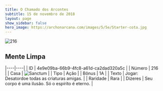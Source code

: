 ```yaml
---
title: O Chamado dos Arcontes
subtitle: 15 de novembro de 2018
layout: page
show_sidebar: false
hero_image: https://archonarcana.com/images/5/5e/Starter-cota.jpg
---
```


![216](https://cdn.keyforgegame.com/media/card_front/pt/341_216_4CVXQJV2QG3P_pt.png)

## Mente Limpa

|----|----|
| ID | 4e9e09ba-66b9-4fc8-a61d-ca2dad320a5c |
| Número | 216 |
| Casa | ![Sanctum](https://archonarcana.com/images/thumb/c/c7/Sanctum.png/22px-Sanctum.png "Santuário") |
| Tipo | Ação |
| Bônus | 1A |
| Texto | Jogar: Desatordoe todas as criaturas  amigas. |
| Raridade | Rara |
| Dizeres | Seu corpo é uma ilusão. Só o espírito é eterno. |